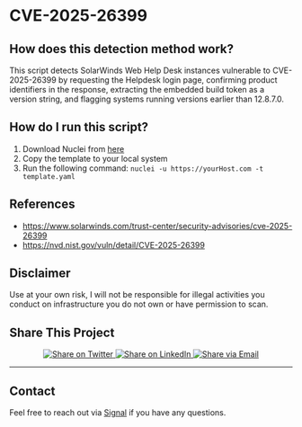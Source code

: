 # CVE-2025-26399

## How does this detection method work?

This script detects SolarWinds Web Help Desk instances vulnerable to CVE-2025-26399 by requesting the Helpdesk login page, confirming product identifiers in the response, extracting the embedded build token as a version string, and flagging systems running versions earlier than 12.8.7.0.

## How do I run this script?

1. Download Nuclei from [here](https://github.com/projectdiscovery/nuclei)
2. Copy the template to your local system
3. Run the following command: `nuclei -u https://yourHost.com -t template.yaml` 

## References

- https://www.solarwinds.com/trust-center/security-advisories/cve-2025-26399
- https://nvd.nist.gov/vuln/detail/CVE-2025-26399


## Disclaimer

Use at your own risk, I will not be responsible for illegal activities you conduct on infrastructure you do not own or have permission to scan.

## Share This Project

<div align="center">
  <a href="https://twitter.com/intent/tweet?text=Check%20out%20this%20CVE%20detection%20template%20by%20@rxerium!&url=https://github.com/rxerium/poc-template" target="_blank">
    <img src="https://img.shields.io/badge/🐦%20Share%20on-Twitter-lightgrey?style=flat&logo=twitter&logoColor=1DA1F2" alt="Share on Twitter"/>
  </a>
  <a href="https://www.linkedin.com/sharing/share-offsite/?url=https://github.com/rxerium/poc-template" target="_blank">
    <img src="https://img.shields.io/badge/💼%20Share%20on-LinkedIn-lightgrey?style=flat&logo=linkedin&logoColor=0077B5" alt="Share on LinkedIn"/>
  </a>
  <a href="mailto:?subject=CVE%20Detection%20Template&body=Check%20out%20this%20interesting%20CVE%20detection%20template%20by%20rxerium:%20https://github.com/rxerium/poc-template" target="_blank">
    <img src="https://img.shields.io/badge/%20Share%20via-Email-lightgrey?style=flat&logo=gmail&logoColor=D14836" alt="Share via Email"/>
  </a>
</div>

---

## Contact

Feel free to reach out via [Signal](https://signal.me/#eu/0Qd68U1ivXNdWCF4hf70UYFo7tB0w-GQqFpYcyV6-yr4exn2SclB6bFeP7wTAxQw) if you have any questions.